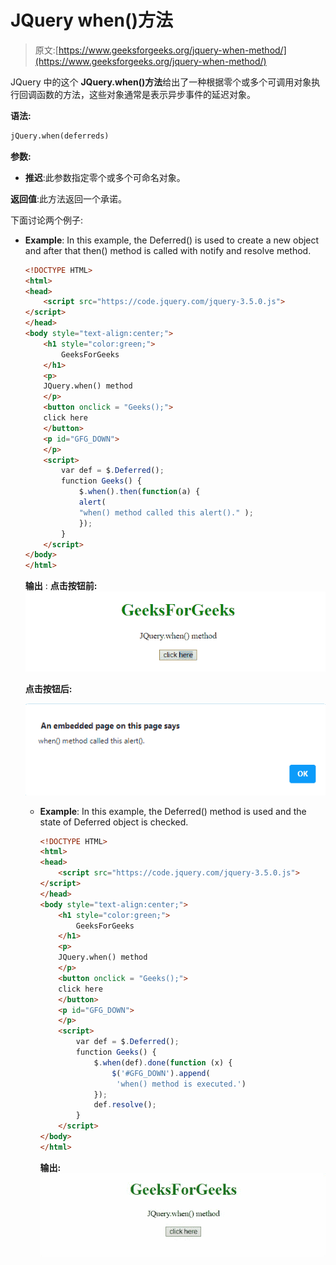 # JQuery when()方法

> 原文:[https://www.geeksforgeeks.org/jquery-when-method/](https://www.geeksforgeeks.org/jquery-when-method/)

JQuery 中的这个 **JQuery.when()方法**给出了一种根据零个或多个可调用对象执行回调函数的方法，这些对象通常是表示异步事件的延迟对象。

**语法:**

```html
jQuery.when(deferreds)
```

**参数:**

*   **推迟**:此参数指定零个或多个可命名对象。

**返回值**:此方法返回一个承诺。

下面讨论两个例子:

*   **Example**: In this example, the Deferred() is used to create a new object and after that then() method is called with notify and resolve method.

    ```html
    <!DOCTYPE HTML> 
    <html>  
    <head>
        <script src="https://code.jquery.com/jquery-3.5.0.js">
    </script> 
    </head>   
    <body style="text-align:center;">
        <h1 style="color:green;">  
            GeeksForGeeks  
        </h1> 
        <p>
        JQuery.when() method
        </p>
        <button onclick = "Geeks();">
        click here
        </button>
        <p id="GFG_DOWN"> 
        </p>
        <script>
            var def = $.Deferred();
            function Geeks() {
                $.when().then(function(a) {
                alert(
                "when() method called this alert()." );
                });
            } 
        </script> 
    </body>   
    </html>        
    ```

    **输出** :
    **点击按钮前:**
    ![](img/915933810af722ac70bea935444ed958.png)

    **点击按钮后:**

    ![](img/14f7eb5b930bb87e25808db73e05dad4.png)

    *   **Example**: In this example, the Deferred() method is used and the state of Deferred object is checked.

        ```html
        <!DOCTYPE HTML> 
        <html>  
        <head>
            <script src="https://code.jquery.com/jquery-3.5.0.js">
        </script> 
        </head>   
        <body style="text-align:center;">
            <h1 style="color:green;">  
                GeeksForGeeks  
            </h1> 
            <p>
            JQuery.when() method 
            </p>
            <button onclick = "Geeks();">
            click here
            </button>
            <p id="GFG_DOWN"> 
            </p>
            <script>
                var def = $.Deferred();
                function Geeks() {
                    $.when(def).done(function (x) {
                        $('#GFG_DOWN').append(
                         'when() method is executed.')
                    });
                    def.resolve();
                } 
            </script> 
        </body>   
        </html>                
        ```

        **输出:**
        ![](img/cddf4ed0b3ddc9b2190b06beeab0ace0.png)